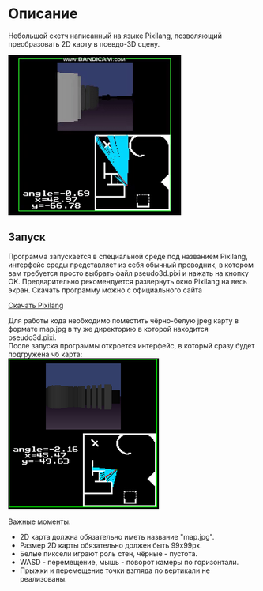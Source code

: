 # Описание
Небольшой скетч написанный на языке Pixilang, позволяющий преобразовать 2D карту в псевдо-3D сцену.

![Preview](https://github.com/nanomikhail/pseudo3d/blob/master/prw.gif) 

## Запуск

Программа запускается в специальной среде под названием Pixilang, интерфейс среды представляет из себя обычный проводник, в котором вам требуется просто выбрать файл pseudo3d.pixi и нажать на кнопку OK. Предварительно рекомендуется развернуть окно Pixilang на весь экран. Скачать программу можно с официального сайта

[Скачать Pixilang](https://www.warmplace.ru/soft/pixilang/index_ru.php)

Для работы кода необходимо поместить чёрно-белую jpeg карту в формате map.jpg в ту же директорию в которой находится pseudo3d.pixi.  
После запуска программы откроется интерфейс, в который сразу будет подгружена чб карта:  
![Interface](https://github.com/nanomikhail/pseudo3d/blob/master/int.png) 

Важные моменты:
  - 2D карта должна обязательно иметь название "map.jpg".
  - Размер 2D карты обязательно должен быть 99x99px.
  - Белые пиксели играют роль стен, чёрные - пустота.
  - WASD - перемещение, мышь - поворот камеры по горизонтали.
  - Прыжки и перемещение точки взгляда по вертикали не реализованы.

